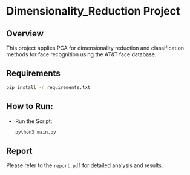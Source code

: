 # Dimensionality_Reduction Project

## Overview
This project applies PCA for dimensionality reduction and classification methods for face recognition using the AT&T face database.

## Requirements
```bash
pip install -r requirements.txt
```

## How to Run:
- Run the Script:
    ```bash
    python3 main.py
    ```

## Report
Please refer to the `report.pdf` for detailed analysis and results.
